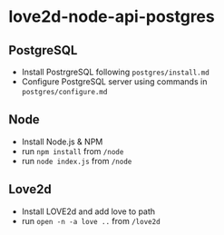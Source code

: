 # love2d-node-api-postgres

## PostgreSQL

+ Install PostrgreSQL following `postgres/install.md`
+ Configure PostgreSQL server using commands in `postgres/configure.md`

## Node
+ Install Node.js & NPM
+ run `npm install` from `/node`
+ run `node index.js` from `/node`

## Love2d
+ Install LOVE2d and add love to path
+ run `open -n -a love ..` from `/love2d`
